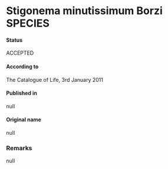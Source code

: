 # Stigonema minutissimum Borzi SPECIES

#### Status
ACCEPTED

#### According to
The Catalogue of Life, 3rd January 2011

#### Published in
null

#### Original name
null

### Remarks
null